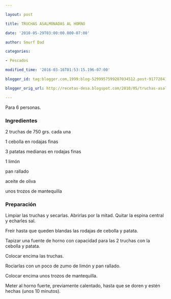 ```yaml
---

layout: post

title: TRUCHAS ASALMONADAS AL HORNO

date: '2010-05-29T03:00:00.000-07:00'

author: Smurf Dad

categories:

- Pescados

modified_time: '2016-03-16T01:53:15.196-07:00'

blogger_id: tag:blogger.com,1999:blog-5299957599287034512.post-9177284168317116542

blogger_orig_url: http://recetas-desa.blogspot.com/2010/05/truchas-asalmonadas-al-horno.html

---
```


Para 6 personas.

<h3>Ingredientes</h3>

2 truchas de 750 grs. cada una

1 cebolla en rodajas finas

3 patatas medianas en rodajas finas

1 limón

pan rallado

aceite de oliva

unos trozos de mantequilla

<h3>Preparación</h3>

Limpiar las truchas y secarlas. Abrirlas por la mitad. Quitar la espina central y echarles sal.

Freír hasta que queden blandas las rodajas de cebolla y patata.

Tapizar una fuente de horno con capacidad para las 2 truchas con la cebolla y patata.

Colocar encima las truchas.

Rociarlas con un poco de zumo de limón y pan rallado.

Colocar encima unos trozos de mantequilla.

Meter al horno fuerte, previamente calentado, hasta que se doren y estén hechas (unos 10 minutos).